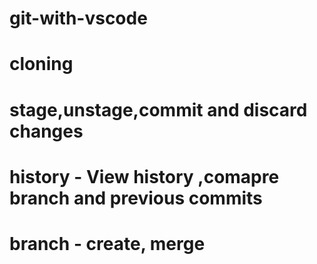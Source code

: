 # git-with-vscode
# cloning
# stage,unstage,commit and  discard changes
# history - View history ,comapre branch and previous commits
# branch - create, merge
